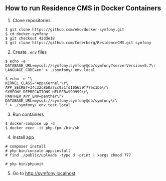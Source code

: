 ## How to run Residence CMS  in Docker Containers ##

1. Clone repositories
```
$ git clone https://github.com/eko/docker-symfony.git
$ cd docker-symfony
$ git checkout 42dde18
$ git clone https://github.com/Coderberg/ResidenceCMS.git symfony
```

2. Create ```.env``` files
```
$ echo -e '
DATABASE_URL=mysql://symfony:symfony@db/symfony?serverVersion=5.7\r
LANGUAGE_CODE=en' > ./symfony/.env.local

$ echo -e "\
KERNEL_CLASS='App\Kernel'\r\
APP_SECRET=34c32c8b0a7cc951fd105659f77ec1b6\r\
SYMFONY_DEPRECATIONS_HELPER=999999\r\
PANTHER_APP_ENV=panther\r\
DATABASE_URL=mysql://symfony:symfony@db/symfony\r\
" > ./symfony/.env.test.local

```

3. Run containers
```
$ docker-compose up -d
$ docker exec -it php-fpm /bin/sh
```

4. Install app
```
# composer install
# php bin/console app:install
# find ./public/uploads -type d -print | xargs chmod 777

# php bin/phpunit
```

5. Go to http://symfony.localhost
